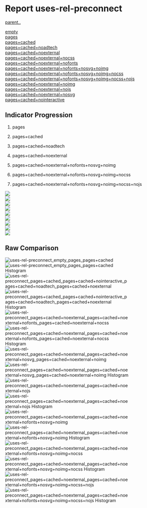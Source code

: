 # Report uses-rel-preconnect

[parent..](./..)  

[empty](./empty/)  
[pages](./pages/)  
[pages+cached](./pages+cached/)  
[pages+cached+noadtech](./pages+cached+noadtech/)  
[pages+cached+noexternal](./pages+cached+noexternal/)  
[pages+cached+noexternal+nocss](./pages+cached+noexternal+nocss/)  
[pages+cached+noexternal+nofonts](./pages+cached+noexternal+nofonts/)  
[pages+cached+noexternal+nofonts+nosvg+noimg](./pages+cached+noexternal+nofonts+nosvg+noimg/)  
[pages+cached+noexternal+nofonts+nosvg+noimg+nocss](./pages+cached+noexternal+nofonts+nosvg+noimg+nocss/)  
[pages+cached+noexternal+nofonts+nosvg+noimg+nocss+nojs](./pages+cached+noexternal+nofonts+nosvg+noimg+nocss+nojs/)  
[pages+cached+noexternal+noimg](./pages+cached+noexternal+noimg/)  
[pages+cached+noexternal+nojs](./pages+cached+noexternal+nojs/)  
[pages+cached+noexternal+nosvg](./pages+cached+noexternal+nosvg/)  
[pages+cached+nointeractive](./pages+cached+nointeractive/)  

## Indicator Progression

1. pages

2. pages+cached

3. pages+cached+noadtech

4. pages+cached+noexternal

5. pages+cached+noexternal+nofonts+nosvg+noimg

6. pages+cached+noexternal+nofonts+nosvg+noimg+nocss

7. pages+cached+noexternal+nofonts+nosvg+noimg+nocss+nojs



![](./progession_score:mean_score:median.png)  
![](./progession_mean_median.png)  
![](./progession_min_max.png)  
![](./progession_range_p90range.png)  
![](./progession_stddev_p90stddev_skewness.png)  
![](./progession_eccentricity_p90eccentricity.png)  
![](./progession_quanta_p90quanta.png)  
![](./progession_quantaRatio_p90quantaRatio.png)  
![](./progession_outlandishness.png)  

## Raw Comparison

![uses-rel-preconnect_empty_pages_pages+cached](./uses-rel-preconnect_empty_pages_pages+cached.png)  
![uses-rel-preconnect_empty_pages_pages+cached Histogram](./uses-rel-preconnect_empty_pages_pages+cached+hist.png)  
![uses-rel-preconnect_pages+cached_pages+cached+nointeractive_pages+cached+noadtech_pages+cached+noexternal](./uses-rel-preconnect_pages+cached_pages+cached+nointeractive_pages+cached+noadtech_pages+cached+noexternal.png)  
![uses-rel-preconnect_pages+cached_pages+cached+nointeractive_pages+cached+noadtech_pages+cached+noexternal Histogram](./uses-rel-preconnect_pages+cached_pages+cached+nointeractive_pages+cached+noadtech_pages+cached+noexternal+hist.png)  
![uses-rel-preconnect_pages+cached+noexternal_pages+cached+noexternal+nofonts_pages+cached+noexternal+nocss](./uses-rel-preconnect_pages+cached+noexternal_pages+cached+noexternal+nofonts_pages+cached+noexternal+nocss.png)  
![uses-rel-preconnect_pages+cached+noexternal_pages+cached+noexternal+nofonts_pages+cached+noexternal+nocss Histogram](./uses-rel-preconnect_pages+cached+noexternal_pages+cached+noexternal+nofonts_pages+cached+noexternal+nocss+hist.png)  
![uses-rel-preconnect_pages+cached+noexternal_pages+cached+noexternal+nosvg_pages+cached+noexternal+noimg](./uses-rel-preconnect_pages+cached+noexternal_pages+cached+noexternal+nosvg_pages+cached+noexternal+noimg.png)  
![uses-rel-preconnect_pages+cached+noexternal_pages+cached+noexternal+nosvg_pages+cached+noexternal+noimg Histogram](./uses-rel-preconnect_pages+cached+noexternal_pages+cached+noexternal+nosvg_pages+cached+noexternal+noimg+hist.png)  
![uses-rel-preconnect_pages+cached+noexternal_pages+cached+noexternal+nojs](./uses-rel-preconnect_pages+cached+noexternal_pages+cached+noexternal+nojs.png)  
![uses-rel-preconnect_pages+cached+noexternal_pages+cached+noexternal+nojs Histogram](./uses-rel-preconnect_pages+cached+noexternal_pages+cached+noexternal+nojs+hist.png)  
![uses-rel-preconnect_pages+cached+noexternal_pages+cached+noexternal+nofonts+nosvg+noimg](./uses-rel-preconnect_pages+cached+noexternal_pages+cached+noexternal+nofonts+nosvg+noimg.png)  
![uses-rel-preconnect_pages+cached+noexternal_pages+cached+noexternal+nofonts+nosvg+noimg Histogram](./uses-rel-preconnect_pages+cached+noexternal_pages+cached+noexternal+nofonts+nosvg+noimg+hist.png)  
![uses-rel-preconnect_pages+cached+noexternal_pages+cached+noexternal+nofonts+nosvg+noimg+nocss](./uses-rel-preconnect_pages+cached+noexternal_pages+cached+noexternal+nofonts+nosvg+noimg+nocss.png)  
![uses-rel-preconnect_pages+cached+noexternal_pages+cached+noexternal+nofonts+nosvg+noimg+nocss Histogram](./uses-rel-preconnect_pages+cached+noexternal_pages+cached+noexternal+nofonts+nosvg+noimg+nocss+hist.png)  
![uses-rel-preconnect_pages+cached+noexternal_pages+cached+noexternal+nofonts+nosvg+noimg+nocss+nojs](./uses-rel-preconnect_pages+cached+noexternal_pages+cached+noexternal+nofonts+nosvg+noimg+nocss+nojs.png)  
![uses-rel-preconnect_pages+cached+noexternal_pages+cached+noexternal+nofonts+nosvg+noimg+nocss+nojs Histogram](./uses-rel-preconnect_pages+cached+noexternal_pages+cached+noexternal+nofonts+nosvg+noimg+nocss+nojs+hist.png)  

<style>
  img {
    max-width: 80%;
  }
</style>
      
